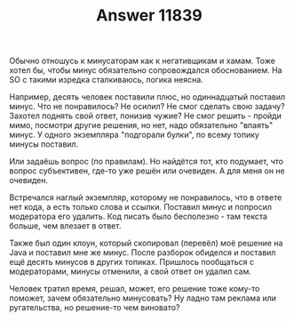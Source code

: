 ﻿---
title: "Answer 11839"
se.owner.user_id: 22770
se.owner.display_name: "CoolMind"
se.owner.link: "https://ru.meta.stackoverflow.com/users/22770/coolmind"
se.answer_id: 11839
se.question_id: 10417
se.post_type: answer
se.is_accepted: False
---
<p>Обычно отношусь к минусаторам как к негативщикам и хамам. Тоже хотел бы, чтобы минус обязательно сопровождался обоснованием. На SO с такими изредка сталкиваюсь, логика неясна.</p>
<p>Например, десять человек поставили плюс, но одиннадцатый поставил минус. Что не понравилось? Не осилил? Не смог сделать свою задачу? Захотел поднять свой ответ, понизив чужие? Не смог решить - пройди мимо, посмотри другие решения, но нет, надо обязательно &quot;впаять&quot; минус. У одного экземпляра &quot;подгорали булки&quot;, по всему топику минусы поставил.</p>
<p>Или задаёшь вопрос (по правилам). Но найдётся тот, кто подумает, что вопрос субъективен, где-то уже решён или очевиден. А для меня он не очевиден.</p>
<p>Встречался наглый экземпляр, которому не понравилось, что в ответе нет кода, а есть только слова и ссылки. Поставил минус и попросил модератора его удалить. Код писать было бесполезно - там текста больше, чем влезает в ответ.</p>
<p>Также был один клоун, который скопировал (перевёл) моё решение на Java и поставил мне же минус. После разборок обиделся и поставил ещё десять минусов в других топиках. Пришлось пообщаться с модераторами, минусы отменили, а свой ответ он удалил сам.</p>
<p>Человек тратил время, решал, может, его решение тоже кому-то поможет, зачем обязательно минусовать? Ну ладно там реклама или ругательства, но решение-то чем виновато?</p>
